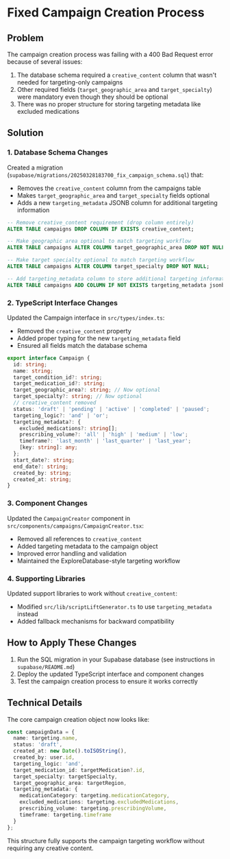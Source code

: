 # Fixed Campaign Creation Process

## Problem

The campaign creation process was failing with a 400 Bad Request error because of several issues:

1. The database schema required a `creative_content` column that wasn't needed for targeting-only campaigns
2. Other required fields (`target_geographic_area` and `target_specialty`) were mandatory even though they should be optional
3. There was no proper structure for storing targeting metadata like excluded medications

## Solution

### 1. Database Schema Changes

Created a migration (`supabase/migrations/20250328183700_fix_campaign_schema.sql`) that:

- Removes the `creative_content` column from the campaigns table
- Makes `target_geographic_area` and `target_specialty` fields optional
- Adds a new `targeting_metadata` JSONB column for additional targeting information

```sql
-- Remove creative_content requirement (drop column entirely)
ALTER TABLE campaigns DROP COLUMN IF EXISTS creative_content;

-- Make geographic area optional to match targeting workflow
ALTER TABLE campaigns ALTER COLUMN target_geographic_area DROP NOT NULL;

-- Make target specialty optional to match targeting workflow
ALTER TABLE campaigns ALTER COLUMN target_specialty DROP NOT NULL;

-- Add targeting_metadata column to store additional targeting information
ALTER TABLE campaigns ADD COLUMN IF NOT EXISTS targeting_metadata jsonb;
```

### 2. TypeScript Interface Changes

Updated the Campaign interface in `src/types/index.ts`:

- Removed the `creative_content` property
- Added proper typing for the new `targeting_metadata` field
- Ensured all fields match the database schema

```typescript
export interface Campaign {
  id: string;
  name: string;
  target_condition_id?: string;
  target_medication_id?: string;
  target_geographic_area?: string; // Now optional
  target_specialty?: string; // Now optional
  // creative_content removed
  status: 'draft' | 'pending' | 'active' | 'completed' | 'paused';
  targeting_logic?: 'and' | 'or';
  targeting_metadata?: {
    excluded_medications?: string[];
    prescribing_volume?: 'all' | 'high' | 'medium' | 'low';
    timeframe?: 'last_month' | 'last_quarter' | 'last_year';
    [key: string]: any;
  };
  start_date?: string;
  end_date?: string;
  created_by: string;
  created_at: string;
}
```

### 3. Component Changes

Updated the `CampaignCreator` component in `src/components/campaigns/CampaignCreator.tsx`:

- Removed all references to `creative_content`
- Added targeting metadata to the campaign object
- Improved error handling and validation
- Maintained the ExploreDatabase-style targeting workflow

### 4. Supporting Libraries

Updated support libraries to work without `creative_content`:

- Modified `src/lib/scriptLiftGenerator.ts` to use `targeting_metadata` instead
- Added fallback mechanisms for backward compatibility

## How to Apply These Changes

1. Run the SQL migration in your Supabase database (see instructions in `supabase/README.md`)
2. Deploy the updated TypeScript interface and component changes
3. Test the campaign creation process to ensure it works correctly

## Technical Details

The core campaign creation object now looks like:

```typescript
const campaignData = {
  name: targeting.name,
  status: 'draft',
  created_at: new Date().toISOString(),
  created_by: user.id,
  targeting_logic: 'and',
  target_medication_id: targetMedication?.id,
  target_specialty: targetSpecialty,
  target_geographic_area: targetRegion,
  targeting_metadata: {
    medicationCategory: targeting.medicationCategory,
    excluded_medications: targeting.excludedMedications,
    prescribing_volume: targeting.prescribingVolume,
    timeframe: targeting.timeframe
  }
};
```

This structure fully supports the campaign targeting workflow without requiring any creative content.
